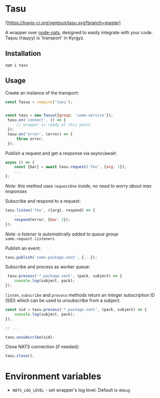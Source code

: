 Tasu
====

![https://travis-ci.org/yentsun/tasu.svg?branch=master]

A wrapper over [node-nats](https://github.com/nats-io/node-nats), designed
to easily integrate with your code. Taşuu (ташуу) is 'transport' in Kyrgyz.


Installation
------------

```
npm i tasu
```

Usage
-----

Create an instance of the transport:

```js
const Tasuu = require('tasu');


const tasu = new Tasuu({group: 'some-service'});
 tasu.on('connect', () => {
     // wrapper is ready at this point
 });
 tasu.on('error', (error) => {
     throw error;
 });
```


Publish a request and get a response via async/await:

```js
async () => {
    const {bar} = await tasu.request('foo', {arg: 1});
    ...
};

```
_Note: this method uses `requestOne` inside, no need to worry about max  
responses_ 


Subscribe and respond to a request:

```js
tasu.listen('foo', ({arg}, respond) => {
    ...
    respond(error, {bar: 2});
});
```

_Note: a listener is automatically added to queue group `some.request.listeners`_


Publish an event:

```js
tasu.publish('some.package.sent', {...});
```

Subscribe and process as worker queue:

```js
 tasu.process('*.package.sent', (pack, subject) => {
    console.log(subject, pack);
});
```

`listen`, `subscribe` and `process` methods return an integer subscription ID (SID) which can be used to unsubscribe from a subject:

```js
const sid = tasu.process('*.package.sent', (pack, subject) => {
    console.log(subject, pack);
});

// ...

tasu.unsubscribe(sid);
```

Close NATS connection (if needed):

```js
tasu.close();
```

Environment variables
=====================

- `NATS_LOG_LEVEL` - set wrapper's log level. Default is `debug`
